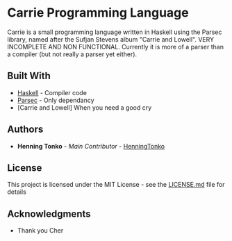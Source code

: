 # Carrie Programming Language
Carrie is a small programming language written in Haskell using the Parsec library, named after the Sufjan Stevens album "Carrie and Lowell". VERY INCOMPLETE AND NON FUNCTIONAL. Currently it is more of a parser than a compiler (but not really a parser yet either).

## Built With

* [Haskell](https://www.haskell.org) - Compiler code
* [Parsec](https://hackage.haskell.org/package/parsec) - Only dependancy
* [Carrie and Lowell] When you need a good cry

## Authors

* **Henning Tonko** - *Main Contributor* - [HenningTonko](https://github.com/HenningTonko)

## License

This project is licensed under the MIT License - see the [LICENSE.md](LICENSE.md) file for details

## Acknowledgments

* Thank you Cher
